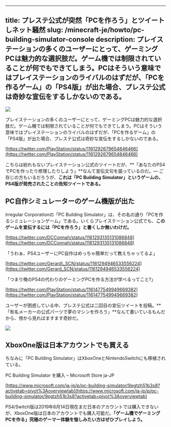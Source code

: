 
---
title: プレステ公式が突然「PCを作ろう」とツイートしネット騒然
slug: /minecraft-je/howto/pc-building-simulator-console
description: プレイステーションの多くのユーザーにとって、ゲーミングPCは魅力的な選択肢だ。ゲーム機では制限されていることが何でもできてしまう。PCはそういう意味ではプレイステーションのライバルのはずだが、「PCを作るゲーム」の「PS4版」が出た場合、プレステ公式は奇妙な宣伝をするしかないのである。
---

![](https://cdn-ak.f.st-hatena.com/images/fotolife/s/sasigume/20210208/20210208102157.png)

プレイステーションの多くのユーザーにとって、ゲーミングPCは魅力的な選択肢だ。ゲーム機では制限されていることが何でもできてしまう。PCはそういう意味ではプレイステーションのライバルのはずだが、「PCを作るゲーム」の「PS4版」が出た場合、プレステ公式は奇妙な宣伝をするしかないのである。

[https://twitter.com/PlayStation/status/1161292679654846466](https://twitter.com/PlayStation/status/1161292679654846466)

こちらは紛れもないプレイステーション公式のツイートだが、**「あなたのPS4でPCを作ったり修理したりしよう」**なんて宣伝文句を謳っているのだ。― ご存じの方もいるだろうが、**これは「PC Building Simulator」というゲームの、PS4版が発売されたことの告知ツイートである。**

## PC自作シミュレーターのゲーム機版が出た

Irregular Corporationの「PC Building Simulator」は、その名の通り「PCを作るシミュレーションゲーム」である。いくらプレイステーション公式でも、**このゲームを宣伝するには「PCを作ろう」と書くしか無いわけだ。**

[https://twitter.com/DCConnah/status/1161293135131086848](https://twitter.com/DCConnah/status/1161293135131086848)

「うわぁ、PS4ユーザーにPC自作はめっちゃ簡単だって教えちゃってるよ」

[https://twitter.com/Gerard\_SCN/status/1161294946533556224](https://twitter.com/Gerard_SCN/status/1161294946533556224)

「つまり俺のPS4の代わりのゲーミングPCを作る方法が学べるってこと?」

[https://twitter.com/PlayStation/status/1161477549949669382](https://twitter.com/PlayStation/status/1161477549949669382)

ユーザーが困惑している中、プレステ公式は二回目の宣伝ツイートを投稿。**「有名メーカーの公式パーツで夢のマシンを作ろう」**なんて書いているもんだから、傍から見ればますます奇妙だ。

![](https://cdn-ak.f.st-hatena.com/images/fotolife/s/sasigume/20210208/20210208120452.jpg)

## XboxOne版は日本アカウントでも買える

ちなみに「PC Building Simulator」はXboxOneとNintendoSwitchにも移植されている。

PC Building Simulator を購入 – Microsoft Store ja-JP

[https://www.microsoft.com/ja-jp/p/pc-building-simulator/9pgtzh51b3s8?activetab=pivot%3Aoverviewtab](https://www.microsoft.com/ja-jp/p/pc-building-simulator/9pgtzh51b3s8?activetab=pivot%3Aoverviewtab)

PS4/Switch版は2019年8月14日現在まだ日本のアカウントでは購入できないが、XboxOne版は日本のアカウントでも購入可能だ。**「ゲーム機でゲーミングPCを作る」究極のゲーマー体験を愉しみたい方はぜひプレイしよう。**
